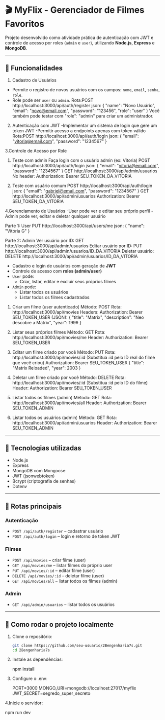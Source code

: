 # 🎬 MyFlix - Gerenciador de Filmes Favoritos

Projeto desenvolvido como atividade prática de autenticação com JWT e controle de acesso por roles (`admin` e `user`), utilizando **Node.js**, **Express** e **MongoDB**.

---

## 📌 Funcionalidades
1. Cadastro de Usuários
- Permite o registro de novos usuários com os campos: `nome`, `email`, `senha`, `role`.
- Role pode ser `user` ou `admin`.
Rota:POST http://localhost:3000/api/auth/register
json:
{
  "name": "Novo Usuário",
  "email": "novo@email.com",
  "password": "123456",
  "role": "user"
}
Você também pode testar com "role": "admin" para criar um administrador.

2. Autenticação com JWT
-Implementar um sistema de login que gere um token JWT
-Permitir acesso a endpoints apenas com token válido
Rota:POST http://localhost:3000/api/auth/login
json:
{
  "email": "vitoria@email.com",
  "password": "1234567"
}

3.Controle de Acesso por Role
1. Teste com admin
Faça login com o usuário admin (ex: Vitoria)
POST http://localhost:3000/api/auth/login
json:
{
  "email": "vitoria@email.com",
  "password": "1234567"
}
GET http://localhost:3000/api/admin/usuarios
No header: Authorization: Bearer SEU_TOKEN_DA_VITORIA

 2. Teste com usuário comum 
 POST http://localhost:3000/api/auth/login
 json:
 {
  "email": "gabriel@email.com",
  "password": "1234567"
}
GET http://localhost:3000/api/admin/usuarios
Authorization: Bearer SEU_TOKEN_DA_VITORIA

4.Gerenciamento de Usuários
-User pode ver e editar seu próprio perfil
-Admin pode ver, editar e deletar qualquer usuário

Parte 1: User
PUT http://localhost:3000/api/users/me
json:
{
  "name": "Vitória G"
}

Parte 2: Admin
Ver usuário por ID:
GET http://localhost:3000/api/admin/usuarios
Editar usuário por ID:
PUT http://localhost:3000/api/admin/usuarios/ID_DA_VITORIA
Deletar usuário:
DELETE http://localhost:3000/api/admin/usuarios/ID_DA_VITORIA


- Cadastro e login de usuários com geração de **JWT**
- Controle de acesso com **roles (admin/user)**
- `User` pode:
  - Criar, listar, editar e excluir seus próprios filmes
- `Admin` pode:
  - Listar todos os usuários
  - Listar todos os filmes cadastrados
 
1. Criar um filme (user autenticado)
Método: POST
Rota: http://localhost:3000/api/movies
Headers:
Authorization: Bearer SEU_TOKEN_USER
(JSON):
{
  "title": "Matrix",
  "description": "Neo descobre a Matrix",
  "year": 1999
}

2. Listar seus próprios filmes
Método: GET
Rota: http://localhost:3000/api/movies/me
Header:
Authorization: Bearer SEU_TOKEN_USER

3. Editar um filme criado por você
Método: PUT
Rota: http://localhost:3000/api/movies/:id
(Substitua :id pelo ID real do filme que você criou)
Authorization: Bearer SEU_TOKEN_USER
{
  "title": "Matrix Reloaded",
  "year": 2003
}

4. Deletar um filme criado por você
Método: DELETE
Rota: http://localhost:3000/api/movies/:id
(Substitua :id pelo ID do filme)
Header:
Authorization: Bearer SEU_TOKEN_USER

5. Listar todos os filmes (admin)
Método: GET
Rota: http://localhost:3000/api/movies/all
Header:
Authorization: Bearer SEU_TOKEN_ADMIN

6. Listar todos os usuários (admin)
Método: GET
Rota: http://localhost:3000/api/admin/usuarios
Header:
Authorization: Bearer SEU_TOKEN_ADMIN

---

## 🚀 Tecnologias utilizadas

- Node.js
- Express
- MongoDB com Mongoose
- JWT (jsonwebtoken)
- Bcrypt (criptografia de senhas)
- Dotenv

---

## 🔐 Rotas principais

### Autenticação
- `POST /api/auth/register` – cadastrar usuário
- `POST /api/auth/login` – login e retorno de token JWT

### Filmes
- `POST /api/movies` – criar filme (user)
- `GET /api/movies/me` – listar filmes do próprio user
- `PUT /api/movies/:id` – editar filme (user)
- `DELETE /api/movies/:id` – deletar filme (user)
- `GET /api/movies/all` – listar todos os filmes (admin)

### Admin
- `GET /api/admin/usuarios` – listar todos os usuários

---

## 🧪 Como rodar o projeto localmente

1. Clone o repositório:
   ```bash
   git clone https://github.com/seu-usuario/2Bengenharia7s.git
   cd 2Bengenharia7s

2. Instale as dependências:
 
   npm install

3. Configure o .env: 

   PORT=3000
   MONGO_URI=mongodb://localhost:27017/myflix
   JWT_SECRET=segredo_super_secreto

4.Inicie o servidor:
  
   npm run dev
